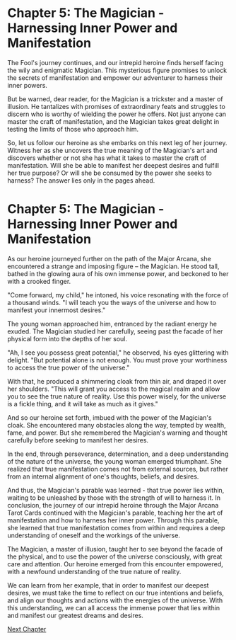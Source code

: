 # Chapter 5: The Magician - Harnessing Inner Power and Manifestation

The Fool's journey continues, and our intrepid heroine finds herself facing the wily and enigmatic Magician. This mysterious figure promises to unlock the secrets of manifestation and empower our adventurer to harness their inner powers. 

But be warned, dear reader, for the Magician is a trickster and a master of illusion. He tantalizes with promises of extraordinary feats and struggles to discern who is worthy of wielding the power he offers. Not just anyone can master the craft of manifestation, and the Magician takes great delight in testing the limits of those who approach him. 

So, let us follow our heroine as she embarks on this next leg of her journey. Witness her as she uncovers the true meaning of the Magician's art and discovers whether or not she has what it takes to master the craft of manifestation. Will she be able to manifest her deepest desires and fulfill her true purpose? Or will she be consumed by the power she seeks to harness? The answer lies only in the pages ahead.
# Chapter 5: The Magician - Harnessing Inner Power and Manifestation

As our heroine journeyed further on the path of the Major Arcana, she encountered a strange and imposing figure – the Magician. He stood tall, bathed in the glowing aura of his own immense power, and beckoned to her with a crooked finger.

"Come forward, my child," he intoned, his voice resonating with the force of a thousand winds. "I will teach you the ways of the universe and how to manifest your innermost desires."

The young woman approached him, entranced by the radiant energy he exuded. The Magician studied her carefully, seeing past the facade of her physical form into the depths of her soul.

"Ah, I see you possess great potential," he observed, his eyes glittering with delight. "But potential alone is not enough. You must prove your worthiness to access the true power of the universe."

With that, he produced a shimmering cloak from thin air, and draped it over her shoulders. "This will grant you access to the magical realm and allow you to see the true nature of reality. Use this power wisely, for the universe is a fickle thing, and it will take as much as it gives."

And so our heroine set forth, imbued with the power of the Magician's cloak. She encountered many obstacles along the way, tempted by wealth, fame, and power. But she remembered the Magician's warning and thought carefully before seeking to manifest her desires.

In the end, through perseverance, determination, and a deep understanding of the nature of the universe, the young woman emerged triumphant. She realized that true manifestation comes not from external sources, but rather from an internal alignment of one's thoughts, beliefs, and desires.

And thus, the Magician's parable was learned - that true power lies within, waiting to be unleashed by those with the strength of will to harness it.
In conclusion, the journey of our intrepid heroine through the Major Arcana Tarot Cards continued with the Magician's parable, teaching her the art of manifestation and how to harness her inner power. Through this parable, she learned that true manifestation comes from within and requires a deep understanding of oneself and the workings of the universe. 

The Magician, a master of illusion, taught her to see beyond the facade of the physical, and to use the power of the universe consciously, with great care and attention. Our heroine emerged from this encounter empowered, with a newfound understanding of the true nature of reality.

We can learn from her example, that in order to manifest our deepest desires, we must take the time to reflect on our true intentions and beliefs, and align our thoughts and actions with the energies of the universe. With this understanding, we can all access the immense power that lies within and manifest our greatest dreams and desires.


[Next Chapter](06_Chapter06.md)